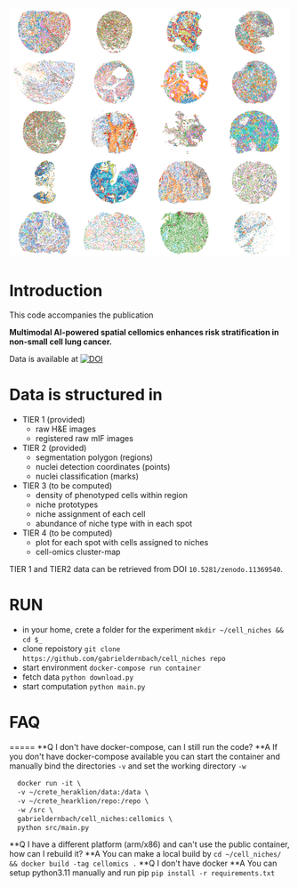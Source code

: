 ![alt text](https://github.com/gabrieldernbach/cell-niches/blob/main/spots.png)

Introduction
============
This code accompanies the publication 

**Multimodal AI-powered spatial cellomics enhances risk stratification in non-small cell lung cancer.**

Data is available at [![DOI](https://zenodo.org/badge/DOI/10.5281/zenodo.11389863.svg)](https://doi.org/10.5281/zenodo.11389863)

Data is structured in 
=====================
* TIER 1 (provided)
  * raw H&E images
  * registered raw mIF images
* TIER 2 (provided)
  * segmentation polygon (regions)
  * nuclei detection coordinates (points)
  * nuclei classification (marks)
* TIER 3 (to be computed)
  * density of phenotyped cells within region
  * niche prototypes
  * niche assignment of each cell
  * abundance of niche type with in each spot
* TIER 4 (to be computed)
  * plot for each spot with cells assigned to niches
  * cell-omics cluster-map

TIER 1 and TIER2 data can be retrieved from DOI `10.5281/zenodo.11369540`.

RUN
===
* in your home, crete a folder for the experiment `mkdir ~/cell_niches && cd $_`
* clone repoistory `git clone https://github.com/gabrieldernbach/cell_niches repo`
* start environment `docker-compose run container`
* fetch data `python download.py`
* start computation `python main.py`


# FAQ
=====
**Q I don't have docker-compose, can I still run the code?
**A If you don't have docker-compose available you can start the container and manually
bind the directories `-v` and set the working directory `-w`
```
  docker run -it \
  -v ~/crete_heraklion/data:/data \
  -v ~/crete_hearklion/repo:/repo \
  -w /src \
  gabrieldernbach/cell_niches:cellomics \
  python src/main.py
```
**Q I have a different platform (arm/x86) and can't use the public container, how can I rebuild it?
**A You can make a local build by
`cd ~/cell_niches/ && docker build -tag cellomics .`
**Q I don't have docker
**A You can setup python3.11 manually and run pip
`pip install -r requirements.txt`
